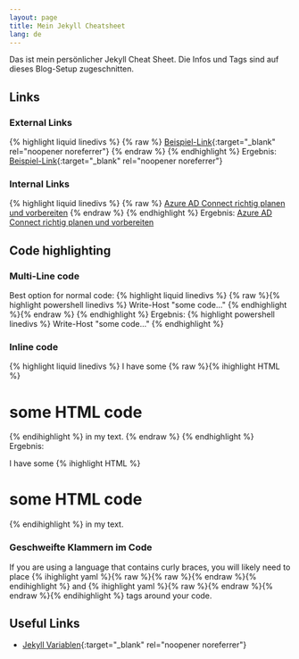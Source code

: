 ```yaml
---
layout: page
title: Mein Jekyll Cheatsheet
lang: de
---
```

Das ist mein persönlicher Jekyll Cheat Sheet. Die Infos und Tags sind auf dieses Blog-Setup zugeschnitten.

## Links

### External Links

{% highlight liquid linedivs %}
{% raw %}
[Beispiel-Link](https://www.example.com){:target="_blank" rel="noopener noreferrer"}
{% endraw %}
{% endhighlight %}
Ergebnis:
[Beispiel-Link](https://www.example.com){:target="_blank" rel="noopener noreferrer"}

### Internal Links

{% highlight liquid linedivs %}
{% raw %}
[Azure AD Connect richtig planen und vorbereiten](/2020/06/05/Azure-AD-Connect-Video/)
{% endraw %}
{% endhighlight %}
Ergebnis:
[Azure AD Connect richtig planen und vorbereiten](/2020/06/05/Azure-AD-Connect-Video/)

## Code highlighting

### Multi-Line code

Best option for normal code:
{% highlight liquid linedivs %}
{% raw %}{% highlight powershell linedivs %}
Write-Host "some code..."
{% endhighlight %}{% endraw %}
{% endhighlight %}
Ergebnis:
{% highlight powershell linedivs %}
Write-Host "some code..."
{% endhighlight %}

### Inline code

{% highlight liquid linedivs %}
I have some {% raw %}{% ihighlight HTML %}<h1>some HTML code</h1>{% endihighlight %} in my text.
{% endraw %}
{% endhighlight %}
Ergebnis:

I have some {% ihighlight HTML %}<h1>some HTML code</h1>{% endihighlight %} in my text.

### Geschweifte Klammern im Code

If you are using a language that contains curly braces, you will likely need to place {% ihighlight yaml %}{% raw %}{% raw %}{% endraw %}{% endihighlight %} and {% ihighlight yaml %}{% raw %}{% endraw %}{% endraw %}{% endihighlight %} tags around your code.

## Useful Links

- [Jekyll Variablen](https://jekyllrb.com/docs/variables/){:target="_blank" rel="noopener noreferrer"}
